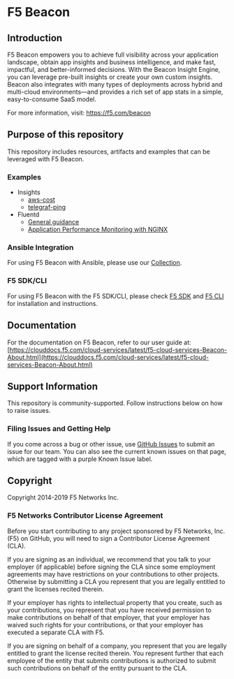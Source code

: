 # F5 Beacon



## Introduction

F5 Beacon empowers you to achieve full visibility across your application landscape, obtain app insights and business intelligence, and make fast, impactful, and better-informed decisions. With the Beacon Insight Engine, you can leverage pre-built insights or create your own custom insights. Beacon also integrates with many types of deployments across hybrid and multi-cloud environments—and provides a rich set of app stats in a simple, easy-to-consume SaaS model.

For more information, visit: https://f5.com/beacon

## Purpose of this repository

This repository includes resources, artifacts and examples that can be leveraged with F5 Beacon.

### Examples

- Insights
  - [aws-cost](examples/insights/aws-cost)
  - [telegraf-ping](examples/insights/telegraf-ping)
- Fluentd
  - [General guidance](examples/fluentd)
  - [Application Performance Monitoring with NGINX](examples/fluentd/nginx)

### Ansible Integration
For using F5 Beacon with Ansible, please use our [Collection](https://galaxy.ansible.com/f5networks/f5_beacon).

### F5 SDK/CLI
For using F5 Beacon with the F5 SDK/CLI, please check [F5 SDK](https://clouddocs.f5.com/sdk/f5-sdk-python/) and [F5 CLI](https://clouddocs.f5.com/sdk/f5-cli/) for installation and instructions.


## Documentation

For the documentation on F5 Beacon, refer to our user guide at:<br>
[https://clouddocs.f5.com/cloud-services/latest/f5-cloud-services-Beacon-About.html](https://clouddocs.f5.com/cloud-services/latest/f5-cloud-services-Beacon-About.html)

## Support Information

This repository is community-supported. Follow instructions below on how to raise issues.

### Filing Issues and Getting Help

If you come across a bug or other issue, use [GitHub Issues](https://github.com/f5devcentral/f5-beacon/issues) to submit an issue for our team.  You can also see the current known issues on that page, which are tagged with a purple Known Issue label.

## Copyright

Copyright 2014-2019 F5 Networks Inc.

### F5 Networks Contributor License Agreement

Before you start contributing to any project sponsored by F5 Networks, Inc. (F5) on GitHub, you will need to sign a Contributor License Agreement (CLA).

If you are signing as an individual, we recommend that you talk to your employer (if applicable) before signing the CLA since some employment agreements may have restrictions on your contributions to other projects. Otherwise by submitting a CLA you represent that you are legally entitled to grant the licenses recited therein.

If your employer has rights to intellectual property that you create, such as your contributions, you represent that you have received permission to make contributions on behalf of that employer, that your employer has waived such rights for your contributions, or that your employer has executed a separate CLA with F5.

If you are signing on behalf of a company, you represent that you are legally entitled to grant the license recited therein. You represent further that each employee of the entity that submits contributions is authorized to submit such contributions on behalf of the entity pursuant to the CLA.
